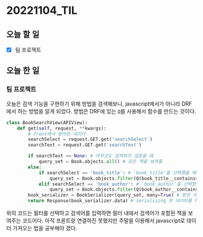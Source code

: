 # 20221104_TIL

## 오늘 할 일
- [X] 팀 프로젝트

## 오늘 한 일
### 팀 프로젝트
오늘은 검색 기능을 구현하기 위해 방법을 검색해보니, javascript에서가 아니라 DRF에서 하는 방법을 알게 되었다.
방법은 DRF에 있는 `Q`를 사용해서 함수를 만드는 것이다.
```python
class BookSearchView(APIView):
    def get(self, request, **kwargs):
        # front에서 받아온 데이더
        searchSelect = request.GET.get('searchSelect')
        searchText = request.GET.get('searchText')

        if searchText == None: # 아무것도 임력하지 않았을 때
            query_set = Book.objects.all() # 모든 책을 보여줌
        else:
            if searchSelect == 'book_title': # 'book_title'을 선택했을 때
                query_set = Book.objects.filter(Q(book_title__contains=searchText)) # 'book_title'에서 'searchText'가 포함된 책을 필터링
            elif searchSelect == 'book_author': # 'book_author'을 선택했을 때
                query_set = Book.objects.filter(Q(book_author__contains=searchText)) # 'book_title'에서 'searchText'가 포함된 책을 필터링
        book_serializer = BookSerializer(query_set, many=True) # 받은 데이터를 serializing 해줌
        return Response(book_serializer.data) # serializing 한 데이터를 front로 보내줌
```

위의 코드는 필터를 선택하고 검색어를 입력하면 필터 내에서 검색어가 포함된 책을 보여주는 코드이다.
아직 프론트랑 연결하진 못했지만 주말을 이용해서 javascript로 데이터 가져오는 법을 공부해야 겠다.
